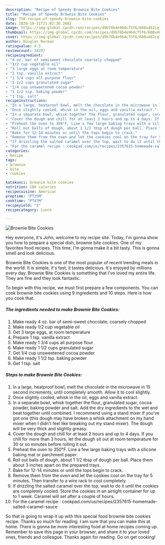 ```yaml
---
description: "Recipe of Speedy Brownie Bite Cookies"
title: "Recipe of Speedy Brownie Bite Cookies"
slug: 758-recipe-of-speedy-brownie-bite-cookies
date: 2020-10-31T21:02:36.268Z
image: https://img-global.cpcdn.com/recipes/d9b78b4e964cf5f6/680x482cq70/brownie-bite-cookies-recipe-main-photo.jpg
thumbnail: https://img-global.cpcdn.com/recipes/d9b78b4e964cf5f6/680x482cq70/brownie-bite-cookies-recipe-main-photo.jpg
cover: https://img-global.cpcdn.com/recipes/d9b78b4e964cf5f6/680x482cq70/brownie-bite-cookies-recipe-main-photo.jpg
author: Douglas Norman
ratingvalue: 4.5
reviewcount: 38297
recipeingredient:
- "4 oz. bar of semisweet chocolate coarsely chopped"
- "1/2 cup vegetable oil"
- "3 large eggs at room temperature"
- "1 tsp. vanilla extract"
- "1 3/4 cups all purpose flour"
- "1 1/2 cups granulated sugar"
- "1/4 cup unsweetened cocoa powder"
- "1 1/2 tsp. baking powder"
- "1 tsp. salt"
recipeinstructions:
- "In a large, heatproof bowl, melt the chocolate in the microwave in 15 second increments, until completely smooth. Allow it to cool slightly."
- "Once slightly cooled, whisk in the oil, eggs and vanilla extract."
- "In a separate bowl, whisk together the flour, granulated sugar, cocoa powder, baking powder and salt. Add the dry ingredients to the wet and beat together until combined. I recommend using a stand mixer if you&#39;ve got one (this dough may have broken a whisk attachment on my hand mixer when I didn&#39;t feel like breaking out my stand mixer). The dough will be very thick and slightly greasy."
- "Cover the dough and chill for at least 2 hours and up to 4 days. If you chill for more than 3 hours, let the dough sit out at room temperature for 30 or so minutes before rolling it out."
- "Preheat the oven to 350°F. Line a few large baking trays with a silicone baking mat or parchment paper."
- "Roll out balls of dough, about 1 1/2 tbsp of dough per ball. Place them about 3 inches apart on the prepared trays."
- "Bake for 12-14 minutes or until the tops begin to crack."
- "Remove them from the oven and let the cookies cool on the tray for 5 minutes. Then transfer to a wire rack to cool completely."
- "If drizzling the salted caramel over the top, wait to do it until the cookies are completely cooled. Store the cookies in an airtight container for up to 1 week. Caramel will set after a couple of hours."
- "For the caramel recipe : cookpad.com/us/recipes/2357615-homemade-salted-caramel-sauce"
categories:
- Recipe
tags:
- brownie
- bite
- cookies

katakunci: brownie bite cookies 
nutrition: 188 calories
recipecuisine: American
preptime: "PT25M"
cooktime: "PT47M"
recipeyield: "3"
recipecategory: Lunch

---
```



![Brownie Bite Cookies](https://img-global.cpcdn.com/recipes/d9b78b4e964cf5f6/680x482cq70/brownie-bite-cookies-recipe-main-photo.jpg)

Hey everyone, it's John, welcome to my recipe site. Today, I'm gonna show you how to prepare a special dish, brownie bite cookies. One of my favorites food recipes. This time, I'm gonna make it a bit tasty. This is gonna smell and look delicious.

Brownie Bite Cookies is one of the most popular of recent trending meals in the world. It is simple, it's fast, it tastes delicious. It's enjoyed by millions every day. Brownie Bite Cookies is something that I've loved my entire life. They are fine and they look fantastic.




To begin with this recipe, we must first prepare a few components. You can cook brownie bite cookies using 9 ingredients and 10 steps. Here is how you cook that.

<!--inarticleads1-->

##### The ingredients needed to make Brownie Bite Cookies:

1. Make ready 4 oz. bar of semi-sweet chocolate, coarsely chopped
1. Make ready 1/2 cup vegetable oil
1. Get 3 large eggs, at room temperature
1. Prepare 1 tsp. vanilla extract
1. Make ready 1 3/4 cups all purpose flour
1. Make ready 1 1/2 cups granulated sugar
1. Get 1/4 cup unsweetened cocoa powder
1. Make ready 1 1/2 tsp. baking powder
1. Get 1 tsp. salt




<!--inarticleads2-->

##### Steps to make Brownie Bite Cookies:

1. In a large, heatproof bowl, melt the chocolate in the microwave in 15 second increments, until completely smooth. Allow it to cool slightly.
1. Once slightly cooled, whisk in the oil, eggs and vanilla extract.
1. In a separate bowl, whisk together the flour, granulated sugar, cocoa powder, baking powder and salt. Add the dry ingredients to the wet and beat together until combined. I recommend using a stand mixer if you&#39;ve got one (this dough may have broken a whisk attachment on my hand mixer when I didn&#39;t feel like breaking out my stand mixer). The dough will be very thick and slightly greasy.
1. Cover the dough and chill for at least 2 hours and up to 4 days. If you chill for more than 3 hours, let the dough sit out at room temperature for 30 or so minutes before rolling it out.
1. Preheat the oven to 350°F. Line a few large baking trays with a silicone baking mat or parchment paper.
1. Roll out balls of dough, about 1 1/2 tbsp of dough per ball. Place them about 3 inches apart on the prepared trays.
1. Bake for 12-14 minutes or until the tops begin to crack.
1. Remove them from the oven and let the cookies cool on the tray for 5 minutes. Then transfer to a wire rack to cool completely.
1. If drizzling the salted caramel over the top, wait to do it until the cookies are completely cooled. Store the cookies in an airtight container for up to 1 week. Caramel will set after a couple of hours.
1. For the caramel recipe : cookpad.com/us/recipes/2357615-homemade-salted-caramel-sauce




So that is going to wrap it up with this special food brownie bite cookies recipe. Thanks so much for reading. I am sure that you can make this at home. There is gonna be more interesting food at home recipes coming up. Remember to save this page in your browser, and share it to your loved ones, friends and colleague. Thanks again for reading. Go on get cooking!
